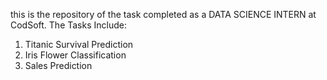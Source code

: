 this is the repository of the task completed as a DATA SCIENCE INTERN at CodSoft.
The Tasks Include:
  1. Titanic Survival Prediction
  2. Iris Flower Classification
  3. Sales Prediction
